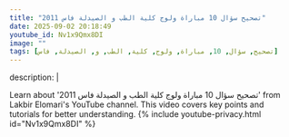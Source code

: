 ```yaml
---
title: "تصحيح سؤال 10 مباراة ولوج كلية الطب و الصيدلة فاس 2011"
date: 2025-09-02 20:18:49 
youtube_id: Nv1x9Qmx8DI
image: ""
tags: [تصحيح, سؤال, 10, مباراة, ولوج, كلية, الطب, و, الصيدلة, فاس]
---
```

description: |
  
  Learn about 'تصحيح سؤال 10 مباراة ولوج كلية الطب و الصيدلة فاس 2011' from Lakbir Elomari's YouTube channel. This video covers key points and tutorials for better understanding.
{% include youtube-privacy.html id="Nv1x9Qmx8DI" %}
